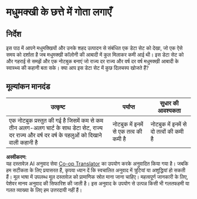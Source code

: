 <!--
CO_OP_TRANSLATOR_METADATA:
{
  "original_hash": "680419753c086eef51be86607c623945",
  "translation_date": "2025-08-24T01:08:23+00:00",
  "source_file": "3-Data-Visualization/12-visualization-relationships/assignment.md",
  "language_code": "hi"
}
-->
# मधुमक्खी के छत्ते में गोता लगाएँ

## निर्देश

इस पाठ में आपने मधुमक्खियों और उनके शहद उत्पादन से संबंधित एक डेटा सेट को देखा, जो एक ऐसे समय को दर्शाता है जब मधुमक्खी कॉलोनी की आबादी में कुल मिलाकर कमी आई थी। इस डेटा सेट को और गहराई से समझें और एक नोटबुक बनाएं जो राज्य दर राज्य और वर्ष दर वर्ष मधुमक्खी आबादी के स्वास्थ्य की कहानी बता सके। क्या आप इस डेटा सेट में कुछ दिलचस्प खोजते हैं?

## मूल्यांकन मानदंड

| उत्कृष्ट                                                                                                                                               | पर्याप्त                                 | सुधार की आवश्यकता                        |
| ------------------------------------------------------------------------------------------------------------------------------------------------------- | ---------------------------------------- | ---------------------------------------- |
| एक नोटबुक प्रस्तुत की गई है जिसमें कम से कम तीन अलग-अलग चार्ट के साथ डेटा सेट, राज्य दर राज्य और वर्ष दर वर्ष के पहलुओं को दिखाने वाली कहानी है | नोटबुक में इनमें से एक तत्व की कमी है | नोटबुक में इनमें से दो तत्वों की कमी है |

**अस्वीकरण**:  
यह दस्तावेज़ AI अनुवाद सेवा [Co-op Translator](https://github.com/Azure/co-op-translator) का उपयोग करके अनुवादित किया गया है। जबकि हम सटीकता के लिए प्रयासरत हैं, कृपया ध्यान दें कि स्वचालित अनुवाद में त्रुटियां या अशुद्धियां हो सकती हैं। मूल भाषा में उपलब्ध मूल दस्तावेज़ को प्रामाणिक स्रोत माना जाना चाहिए। महत्वपूर्ण जानकारी के लिए, पेशेवर मानव अनुवाद की सिफारिश की जाती है। इस अनुवाद के उपयोग से उत्पन्न किसी भी गलतफहमी या गलत व्याख्या के लिए हम उत्तरदायी नहीं हैं।